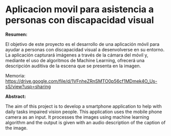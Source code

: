 # Aplicacion movil para asistencia a personas con discapacidad visual
**Resumen:**

El objetivo de este proyecto es el desarrollo de una aplicación móvil para ayudar a personas con discapacidad visual a desenvolverse en su entorno. La aplicación capturará imágenes a través de la cámara del móvil y, mediante el uso de algoritmos de Machine Learning, ofrecerá una descripción auditiva de la escena que se presenta en la imagen.

Memoria: https://drive.google.com/file/d/1VFnheZRnSMTO0p56cf1MDmek4O_Us-sS/view?usp=sharing

**Abstract:**

The aim of this project is to develop a smartphone application to help with daily tasks impaired vision people. This application uses the mobile phone camera as an input. It processes the images using machine learning algorithm and the output is given with an audio description of the caption of the image.





<!-- /MarkdownTOC -->


